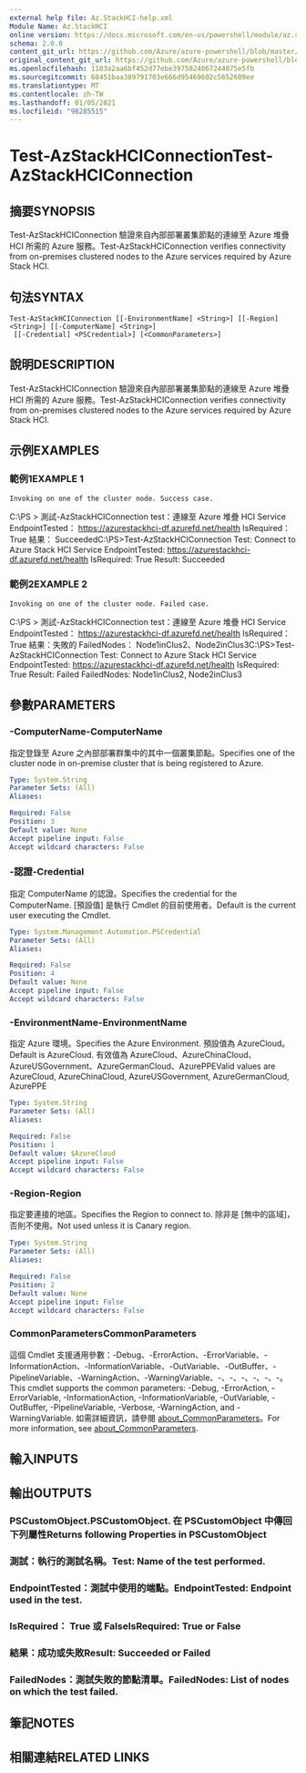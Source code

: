 ```yaml
---
external help file: Az.StackHCI-help.xml
Module Name: Az.StackHCI
online version: https://docs.microsoft.com/en-us/powershell/module/az.stackhci/test-azstackhciconnection
schema: 2.0.0
content_git_url: https://github.com/Azure/azure-powershell/blob/master/src/StackHCI/help/Test-AzStackHCIConnection.md
original_content_git_url: https://github.com/Azure/azure-powershell/blob/master/src/StackHCI/help/Test-AzStackHCIConnection.md
ms.openlocfilehash: 1183a2aa6bf452d77ebe3975024067244075e5fb
ms.sourcegitcommit: 68451baa389791703e666d95469602c5652609ee
ms.translationtype: MT
ms.contentlocale: zh-TW
ms.lasthandoff: 01/05/2021
ms.locfileid: "98285515"
---
```

# <span data-ttu-id="0402f-101">Test-AzStackHCIConnection</span><span class="sxs-lookup"><span data-stu-id="0402f-101">Test-AzStackHCIConnection</span></span>

## <span data-ttu-id="0402f-102">摘要</span><span class="sxs-lookup"><span data-stu-id="0402f-102">SYNOPSIS</span></span>
<span data-ttu-id="0402f-103">Test-AzStackHCIConnection 驗證來自內部部署叢集節點的連線至 Azure 堆疊 HCI 所需的 Azure 服務。</span><span class="sxs-lookup"><span data-stu-id="0402f-103">Test-AzStackHCIConnection verifies connectivity from on-premises clustered nodes to the Azure services required by Azure Stack HCI.</span></span>

## <span data-ttu-id="0402f-104">句法</span><span class="sxs-lookup"><span data-stu-id="0402f-104">SYNTAX</span></span>

```
Test-AzStackHCIConnection [[-EnvironmentName] <String>] [[-Region] <String>] [[-ComputerName] <String>]
 [[-Credential] <PSCredential>] [<CommonParameters>]
```

## <span data-ttu-id="0402f-105">說明</span><span class="sxs-lookup"><span data-stu-id="0402f-105">DESCRIPTION</span></span>
<span data-ttu-id="0402f-106">Test-AzStackHCIConnection 驗證來自內部部署叢集節點的連線至 Azure 堆疊 HCI 所需的 Azure 服務。</span><span class="sxs-lookup"><span data-stu-id="0402f-106">Test-AzStackHCIConnection verifies connectivity from on-premises clustered nodes to the Azure services required by Azure Stack HCI.</span></span>

## <span data-ttu-id="0402f-107">示例</span><span class="sxs-lookup"><span data-stu-id="0402f-107">EXAMPLES</span></span>

### <span data-ttu-id="0402f-108">範例1</span><span class="sxs-lookup"><span data-stu-id="0402f-108">EXAMPLE 1</span></span>
```
Invoking on one of the cluster node. Success case.
```

<span data-ttu-id="0402f-109">C:\PS \> 測試-AzStackHCIConnection test：連線至 Azure 堆疊 HCI Service EndpointTested： https://azurestackhci-df.azurefd.net/health IsRequired： True 結果： Succeeded</span><span class="sxs-lookup"><span data-stu-id="0402f-109">C:\PS\>Test-AzStackHCIConnection Test: Connect to Azure Stack HCI Service EndpointTested: https://azurestackhci-df.azurefd.net/health IsRequired: True Result: Succeeded</span></span>

### <span data-ttu-id="0402f-110">範例2</span><span class="sxs-lookup"><span data-stu-id="0402f-110">EXAMPLE 2</span></span>
```
Invoking on one of the cluster node. Failed case.
```

<span data-ttu-id="0402f-111">C:\PS \> 測試-AzStackHCIConnection test：連線至 Azure 堆疊 HCI Service EndpointTested： https://azurestackhci-df.azurefd.net/health IsRequired： True 結果：失敗的 FailedNodes： Node1inClus2、Node2inClus3</span><span class="sxs-lookup"><span data-stu-id="0402f-111">C:\PS\>Test-AzStackHCIConnection Test: Connect to Azure Stack HCI Service EndpointTested: https://azurestackhci-df.azurefd.net/health IsRequired: True Result: Failed FailedNodes: Node1inClus2, Node2inClus3</span></span>

## <span data-ttu-id="0402f-112">參數</span><span class="sxs-lookup"><span data-stu-id="0402f-112">PARAMETERS</span></span>

### <span data-ttu-id="0402f-113">-ComputerName</span><span class="sxs-lookup"><span data-stu-id="0402f-113">-ComputerName</span></span>
<span data-ttu-id="0402f-114">指定登錄至 Azure 之內部部署群集中的其中一個叢集節點。</span><span class="sxs-lookup"><span data-stu-id="0402f-114">Specifies one of the cluster node in on-premise cluster that is being registered to Azure.</span></span>

```yaml
Type: System.String
Parameter Sets: (All)
Aliases:

Required: False
Position: 3
Default value: None
Accept pipeline input: False
Accept wildcard characters: False
```

### <span data-ttu-id="0402f-115">-認證</span><span class="sxs-lookup"><span data-stu-id="0402f-115">-Credential</span></span>
<span data-ttu-id="0402f-116">指定 ComputerName 的認證。</span><span class="sxs-lookup"><span data-stu-id="0402f-116">Specifies the credential for the ComputerName.</span></span>
<span data-ttu-id="0402f-117">[預設值] 是執行 Cmdlet 的目前使用者。</span><span class="sxs-lookup"><span data-stu-id="0402f-117">Default is the current user executing the Cmdlet.</span></span>

```yaml
Type: System.Management.Automation.PSCredential
Parameter Sets: (All)
Aliases:

Required: False
Position: 4
Default value: None
Accept pipeline input: False
Accept wildcard characters: False
```

### <span data-ttu-id="0402f-118">-EnvironmentName</span><span class="sxs-lookup"><span data-stu-id="0402f-118">-EnvironmentName</span></span>
<span data-ttu-id="0402f-119">指定 Azure 環境。</span><span class="sxs-lookup"><span data-stu-id="0402f-119">Specifies the Azure Environment.</span></span>
<span data-ttu-id="0402f-120">預設值為 AzureCloud。</span><span class="sxs-lookup"><span data-stu-id="0402f-120">Default is AzureCloud.</span></span>
<span data-ttu-id="0402f-121">有效值為 AzureCloud、AzureChinaCloud、AzureUSGovernment、AzureGermanCloud、AzurePPE</span><span class="sxs-lookup"><span data-stu-id="0402f-121">Valid values are AzureCloud, AzureChinaCloud, AzureUSGovernment, AzureGermanCloud, AzurePPE</span></span>

```yaml
Type: System.String
Parameter Sets: (All)
Aliases:

Required: False
Position: 1
Default value: $AzureCloud
Accept pipeline input: False
Accept wildcard characters: False
```

### <span data-ttu-id="0402f-122">-Region</span><span class="sxs-lookup"><span data-stu-id="0402f-122">-Region</span></span>
<span data-ttu-id="0402f-123">指定要連接的地區。</span><span class="sxs-lookup"><span data-stu-id="0402f-123">Specifies the Region to connect to.</span></span>
<span data-ttu-id="0402f-124">除非是 [無中的區域]，否則不使用。</span><span class="sxs-lookup"><span data-stu-id="0402f-124">Not used unless it is Canary region.</span></span>

```yaml
Type: System.String
Parameter Sets: (All)
Aliases:

Required: False
Position: 2
Default value: None
Accept pipeline input: False
Accept wildcard characters: False
```

### <span data-ttu-id="0402f-125">CommonParameters</span><span class="sxs-lookup"><span data-stu-id="0402f-125">CommonParameters</span></span>
<span data-ttu-id="0402f-126">這個 Cmdlet 支援通用參數：-Debug、-ErrorAction、-ErrorVariable、-InformationAction、-InformationVariable、-OutVariable、-OutBuffer、-PipelineVariable、-WarningAction、-WarningVariable、-、-、-、-、-、-。</span><span class="sxs-lookup"><span data-stu-id="0402f-126">This cmdlet supports the common parameters: -Debug, -ErrorAction, -ErrorVariable, -InformationAction, -InformationVariable, -OutVariable, -OutBuffer, -PipelineVariable, -Verbose, -WarningAction, and -WarningVariable.</span></span> <span data-ttu-id="0402f-127">如需詳細資訊，請參閱 [about_CommonParameters](http://go.microsoft.com/fwlink/?LinkID=113216)。</span><span class="sxs-lookup"><span data-stu-id="0402f-127">For more information, see [about_CommonParameters](http://go.microsoft.com/fwlink/?LinkID=113216).</span></span>

## <span data-ttu-id="0402f-128">輸入</span><span class="sxs-lookup"><span data-stu-id="0402f-128">INPUTS</span></span>

## <span data-ttu-id="0402f-129">輸出</span><span class="sxs-lookup"><span data-stu-id="0402f-129">OUTPUTS</span></span>

### <span data-ttu-id="0402f-130">PSCustomObject.</span><span class="sxs-lookup"><span data-stu-id="0402f-130">PSCustomObject.</span></span> <span data-ttu-id="0402f-131">在 PSCustomObject 中傳回下列屬性</span><span class="sxs-lookup"><span data-stu-id="0402f-131">Returns following Properties in PSCustomObject</span></span>
### <span data-ttu-id="0402f-132">測試：執行的測試名稱。</span><span class="sxs-lookup"><span data-stu-id="0402f-132">Test: Name of the test performed.</span></span>
### <span data-ttu-id="0402f-133">EndpointTested：測試中使用的端點。</span><span class="sxs-lookup"><span data-stu-id="0402f-133">EndpointTested: Endpoint used in the test.</span></span>
### <span data-ttu-id="0402f-134">IsRequired： True 或 False</span><span class="sxs-lookup"><span data-stu-id="0402f-134">IsRequired: True or False</span></span>
### <span data-ttu-id="0402f-135">結果：成功或失敗</span><span class="sxs-lookup"><span data-stu-id="0402f-135">Result: Succeeded or Failed</span></span>
### <span data-ttu-id="0402f-136">FailedNodes：測試失敗的節點清單。</span><span class="sxs-lookup"><span data-stu-id="0402f-136">FailedNodes: List of nodes on which the test failed.</span></span>
## <span data-ttu-id="0402f-137">筆記</span><span class="sxs-lookup"><span data-stu-id="0402f-137">NOTES</span></span>

## <span data-ttu-id="0402f-138">相關連結</span><span class="sxs-lookup"><span data-stu-id="0402f-138">RELATED LINKS</span></span>
